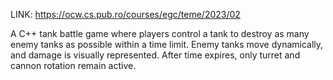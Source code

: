 LINK: https://ocw.cs.pub.ro/courses/egc/teme/2023/02

A C++ tank battle game where players control a tank to destroy as many enemy tanks as possible within a time limit. Enemy tanks move dynamically, and damage is visually represented. After time expires, only turret and cannon rotation remain active.   

